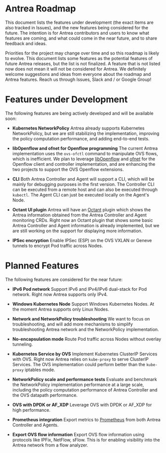 # Antrea Roadmap

This document lists the features under development (the exact items are also
tracked in Issues), and the new features being considered for the future. The
intention is for Antrea contributors and users to know what features are coming,
and what could come in the near future, and to share feedback and ideas.

Priorities for the project may change over time and so this roadmap is likely to
evolve. This document lists some features as the potential features of future
Antrea releases, but the list is not finalized. A feature that is not listed now
does not  mean it will not be considered for Antrea. We definitely welcome
suggestions and ideas from everyone about the roadmap and Antrea features. Reach
us through Issues, Slack and / or Google Group!

# Features under Development
The following features are being actively developed and will be available soon:

* **Kubernetes NetworkPolicy**
Antrea already supports Kubernetes NetworkPolicy, but we are still stabilizing
the implementation, improving the policy computation performance, and adding
end-to-end tests.

* **libOpenflow and ofnet for Openflow programming**
The current Antrea implementation uses the `ovs-ofctl` command to manipulate OVS
flows, which is inefficient. We plan to leverage [libOpenflow](https://github.com/contiv/libOpenflow) and [ofnet](https://github.com/contiv/ofnet) for
the Openflow client and controller implementation, and are enhancing the two
projects to support the OVS Openflow extensions.

* **CLI**
Both Antrea Controller and Agent will support a CLI, which will be mainly for
debugging purposes in the first version. The Controller CLI can be executed from
a remote host and can also be executed through `kubectl`. The Agent CLI can just
be executed locally on the Agent's Node.

* **Octant UI plugin**
Antrea will have an [Octant](https://github.com/vmware-tanzu/octant) plugin
which shows the Antrea information obtained from the Antrea Controller and Agent
monitoring CRDs. Right now an Octant plugin that shows some basic Antrea
Controller and Agent information is already implemented, but we are still working
on the support for displaying more information.

* **IPSec encryption**
Enable IPSec (ESP) on the OVS VXLAN or Geneve tunnels to encrypt Pod traffic
across Nodes.

# Planned Features
The following features are considered for the near future:

* **IPv6 Pod network**
Support IPv6 and IPv4/IPv6 dual-stack for Pod network. Right now Antrea supports
only IPv4.

* **Windows Kubernetes Node**
Support Windows Kubernetes Nodes. At the moment Antrea supports only Linux Nodes.

* **Network and NetworkPolicy troubleshooting**
We want to focus on troubleshooting, and will add more mechanisms to simplify
troubleshooting Antrea network and the NetworkPolicy implementation.

* **No-encapsulation mode**
Route Pod traffic across Nodes without overlay tunneling.

* **Kubernetes Service by OVS**
Implement Kubernetes ClusterIP Services with OVS. Right now Antrea relies on
`kube-proxy` to serve ClusterIP Services. The OVS implementation could perform
better than the `kube-proxy` iptables mode.

* **NetworkPolicy scale and performance tests**
Evaluate and benchmark the NetworkPolicy implementation performance at a large
scale, including the policy computation performance of Antrea Controller and the
OVS datapath performance.

* **OVS with DPDK or AF_XDP**
Leverage OVS with DPDK or AF_XDP for high performance.

* **Prometheus integration**
Export metrics to [Prometheus](https://prometheus.io) from both Antrea Controller and Agents.

* **Export OVS flow information**
Export OVS flow information using protocols like IPFix, NetFlow, sFlow. This is
for enabling visibility into the Antrea network from a flow analyzer.

